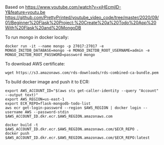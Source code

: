 Based on https://www.youtube.com/watch?v=xjHEcmjlD-Y&feature=youtu.be  
https://github.com/PrettyPrinted/youtube_video_code/tree/master/2020/09/01/Beginner%20Flask%20Project:%20Create%20a%20Todo%20App%20With%20Flask%20and%20MongoDB


To run mongo in docker locally:
```
docker run -it --name mongo -p 27017:27017 -e MONGO_INITDB_DATABASE=mongo -e MONGO_INITDB_ROOT_USERNAME=admin -e MONGO_INITDB_ROOT_PASSWORD=password mongo
```

To download AWS certificate:

```
wget https://s3.amazonaws.com/rds-downloads/rds-combined-ca-bundle.pem
```

To build docker image and push it to ECR:
```
export AWS_ACCOUNT_ID="$(aws sts get-caller-identity --query "Account" --output text)" 
export AWS_REGION=us-east-1
export ECR_REPO=flask-mongodb-todo-list
aws ecr get-login-password --region $AWS_REGION | docker login --username AWS --password-stdin $AWS_ACCOUNT_ID.dkr.ecr.$AWS_REGION.amazonaws.com

docker build -t $AWS_ACCOUNT_ID.dkr.ecr.$AWS_REGION.amazonaws.com/$ECR_REPO .
docker push $AWS_ACCOUNT_ID.dkr.ecr.$AWS_REGION.amazonaws.com/$ECR_REPO:latest
```